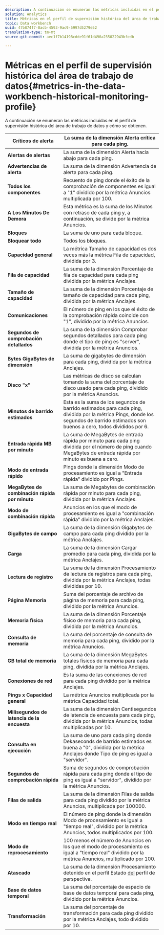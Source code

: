 ```yaml
---
description: A continuación se enumeran las métricas incluidas en el perfil de supervisión histórica del área de trabajo de datos y cómo se obtienen.
solution: Analytics
title: Métricas en el perfil de supervisión histórica del área de trabajo de datos
topic: Data workbench
uuid: 47b874f7-8acb-4593-9ac9-5997d5279e52
translation-type: tm+mt
source-git-commit: aec1f7b14198cdde91f61d490a235022943bfedb

---
```



# Métricas en el perfil de supervisión histórica del área de trabajo de datos{#metrics-in-the-data-workbench-historical-monitoring-profile}

A continuación se enumeran las métricas incluidas en el perfil de supervisión histórica del área de trabajo de datos y cómo se obtienen.

| **Críticos de alerta** | La suma de la dimensión Alerta crítica para cada ping. |
|---|---|
| **Alertas de alertas** | La suma de la dimensión Alerta hacia abajo para cada ping. |
| **Advertencias de alerta** | La suma de la dimensión Advertencia de alerta para cada ping. |
| **Todos los componentes** | Recuento de ping donde el éxito de la comprobación de componentes es igual a &quot;1&quot; dividido por la métrica Anuncios multiplicada por 100. |
| **A Los Minutos De Demora** | Esta métrica es la suma de los Minutos con retraso de cada ping y, a continuación, se divide por la métrica Anuncios. |
| **Bloques** | La suma de uno para cada bloque. |
| **Bloquear todo** | Todos los bloques. |
| **Capacidad general** | La métrica Tamaño de capacidad es dos veces más la métrica Fila de capacidad, dividida por 3. |
| **Fila de capacidad** | La suma de la dimensión Porcentaje de fila de capacidad para cada ping dividida por la métrica Anclajes. |
| **Tamaño de capacidad** | La suma de la dimensión Porcentaje de tamaño de capacidad para cada ping, dividida por la métrica Anclajes. |
| **Comunicaciones** | El número de ping en los que el éxito de la comprobación rápida coincide con &quot;1&quot;, dividido por la métrica Anuncios. |
| **Segundos de comprobación detallados** | La suma de la dimensión Comprobar segundos detallados para cada ping donde el tipo de ping es &quot;server&quot;, dividida por la métrica Anuncios. |
| **Bytes GigaBytes de dimensión** | La suma de gigabytes de dimensión para cada ping, dividida por la métrica Anclajes. |
| **Disco &quot;x&quot;** | Las métricas de disco se calculan tomando la suma del porcentaje de disco usado para cada ping, dividido por la métrica Anuncios. |
| **Minutos de barrido estimados** | Esta es la suma de los segundos de barrido estimados para cada ping, dividida por la métrica Pings, donde los segundos de barrido estimados son buenos a cero, todos divididos por 6. |
| **Entrada rápida MB por minuto** | La suma de MegaBytes de entrada rápida por minuto para cada ping dividida por el número de ping cuando MegaBytes de entrada rápida por minuto es buena a cero. |
| **Modo de entrada rápido** | Pings donde la dimensión Modo de procesamiento es igual a &quot;Entrada rápida&quot; dividido por Pings. |
| **MegaBytes de combinación rápida por minuto** | La suma de Megabytes de combinación rápida por minuto para cada ping, dividida por la métrica Anclajes. |
| **Modo de combinación rápida** | Anuncios en los que el modo de procesamiento es igual a &quot;combinación rápida&quot; dividido por la métrica Anclajes. |
| **GigaBytes de campo** | La suma de la dimensión Gigabytes de campo para cada ping dividido por la métrica Anclajes. |
| **Carga** | La suma de la dimensión Cargar promedio para cada ping, dividida por la métrica Anclajes. |
| **Lectura de registro** | La suma de la dimensión Procesamiento de lectura de registros para cada ping, dividida por la métrica Anclajes, todas divididas por 10. |
| **Página Memoria** | Suma del porcentaje de archivo de página de memoria para cada ping, dividido por la métrica Anuncios. |
| **Memoria física** | La suma de la dimensión Porcentaje físico de memoria para cada ping, dividida por la métrica Anuncios. |
| **Consulta de memoria** | La suma del porcentaje de consulta de memoria para cada ping, dividido por la métrica Anuncios. |
| **GB total de memoria** | La suma de la dimensión MegaBytes totales físicos de memoria para cada ping, dividida por la métrica Anclajes. |
| **Conexiones de red** | Es la suma de las conexiones de red para cada ping dividido por la métrica Anclajes. |
| **Pings x Capacidad general** | La métrica Anuncios multiplicada por la métrica Capacidad total. |
| **Milisegundos de latencia de la encuesta** | La suma de la dimensión Centisegundos de latencia de encuesta para cada ping, dividida por la métrica Anuncios, todas multiplicadas por 10. |
| **Consulta en ejecución** | La suma de uno para cada ping donde Dekaseconds de barrido estimados es buena a &quot;0&quot;, dividida por la métrica Anclajes donde Tipo de ping es igual a &quot;servidor&quot;. |
| **Segundos de comprobación rápida** | Suma de segundos de comprobación rápida para cada ping donde el tipo de ping es igual a &quot;servidor&quot;, dividido por la métrica Anuncios. |
| **Filas de salida** | La suma de la dimensión Filas de salida para cada ping dividido por la métrica Anuncios, multiplicada por 100000. |
| **Modo en tiempo real** | El número de ping donde la dimensión Modo de procesamiento es igual a &quot;tiempo real&quot;, dividido por la métrica Anuncios, todos multiplicados por 100. |
| **Modo de reprocesamiento** | 100 menos el número de Anuncios en los que el modo de procesamiento es igual a &quot;tiempo real&quot; dividido por la métrica Anuncios, multiplicado por 100. |
| **Atascado** | La suma de la dimensión Procesamiento detenido en el perfil Estado [del](../../../home/monitoring-installation/monitoring-appendix/monitoring-profile-status.md#concept-d4cd7da41c8a42bab4aea25418264e64) perfil de perspectiva. |
| **Base de datos temporal** | La suma del porcentaje de espacio de base de datos temporal para cada ping, dividido por la métrica Anuncios. |
| **Transformación** | La suma del porcentaje de transformación para cada ping dividido por la métrica Anclajes, todo dividido por 10. |

